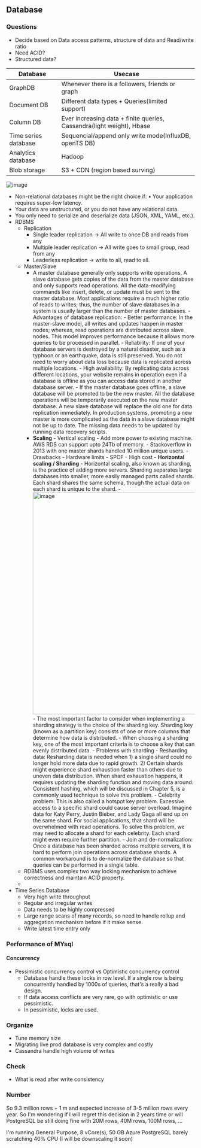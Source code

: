 ## Database
### Questions
- Decide based on Data access patterns, structure of data and Read/write ratio
- Need ACID?
- Structured data?

| Database             | Usecase                                                               |
|----------------------|-----------------------------------------------------------------------|
| GraphDB              | Whenever there is a followers, friends or graph                       |
| Document DB          | Different data types + Queries(limited support)                       |
| Column DB            | Ever increasing data + finite queries, Cassandra(light weight), Hbase |
| Time series database | Sequencial/append only write mode(InfluxDB, openTS DB)                |
| Analytics database   | Hadoop                                                                |
| Blob storage         | S3 + CDN (region based surving)                                       |

![image](https://github.com/vin0010/SystemDesign/assets/10086767/17f4b25d-2e29-4350-a5fa-46e4d6131b5d)

- Non-relational databases might be the right choice if: • Your application requires super-low latency.
- Your data are unstructured, or you do not have any relational data.
- You only need to serialize and deserialize data (JSON, XML, YAML, etc.).
- RDBMS
  - Replication
    - Single leader replication -> All write to once DB and reads from any
    - Multiple leader replication -> All write goes to small group, read from any
    - Leaderless replication -> write to all, read to all. 
  - Master/Slave
    - A master database generally only supports write operations. A slave database gets copies of the data from the master database and only supports read operations. All the data-modifying commands like insert, delete, or update must be sent to the master database. Most applications require a much higher ratio of reads to writes; thus, the number of slave databases in a system is usually larger than the number of master databases.
          - Advantages of database replication:
              - Better performance: In the master-slave model, all writes and updates happen in master nodes; whereas, read operations are distributed across slave nodes. This model improves performance because it allows more queries to be processed in parallel.
              - Reliability: If one of your database servers is destroyed by a natural disaster, such as a typhoon or an earthquake, data is still preserved. You do not need to worry about data loss because data is replicated across multiple locations.
              - High availability: By replicating data across different locations, your website remains in operation even if a database is offline as you can access data stored in another database server.
          - If the master database goes offline, a slave database will be promoted to be the new master. All the database operations will be temporarily executed on the new master database. A new slave database will replace the old one for data replication immediately. In production systems, promoting a new master is more complicated as the data in a slave database might not be up to date. The missing data needs to be updated by running data recovery scripts.
    - **Scaling**
            - Vertical scaling
                - Add more power to existing machine. AWS RDS can support upto 24Tb of memory.
                - Stackoverflow in 2013 with one master shards handled 10 million unique users.
                - Drawbacks
                    - Hardware limits
                    - SPOF
                    - High cost
            - **Horizontal scaling / Sharding**
                - Horizontal scaling, also known as sharding, is the practice of adding more servers. Sharding separates large databases into smaller, more easily managed parts called shards. Each shard shares the same schema, though the actual data on each shard is unique to the shard.
                - <img width="594" alt="image" src="https://github.com/vin0010/SystemDesign/assets/10086767/27f0fe1f-7e53-45b7-918e-3a68ead928c7">
                - The most important factor to consider when implementing a sharding strategy is the choice of the sharding key. Sharding key (known as a partition key) consists of one or more columns that determine how data is distributed.
                - When choosing a sharding key, one of the most important criteria is to choose a key that can evenly distributed data.
                - Problems with sharding
                    - Resharding data: Resharding data is needed when 1) a single shard could no longer hold more data due to rapid growth. 2) Certain shards might experience shard exhaustion faster than others due to uneven data distribution. When shard exhaustion happens, it requires updating the sharding function and moving data around. Consistent hashing, which will be discussed in Chapter 5, is a commonly used technique to solve this problem.
                    - Celebrity problem: This is also called a hotspot key problem. Excessive access to a specific shard could cause server overload. Imagine data for Katy Perry, Justin Bieber, and Lady Gaga all end up on the same shard. For social applications, that shard will be overwhelmed with read operations. To solve this problem, we may need to allocate a shard for each celebrity. Each shard might even require further partition.
                    - Join and de-normalization: Once a database has been sharded across multiple servers, it is hard to perform join operations across database shards. A common workaround is to de-normalize the database so that queries can be performed in a single table.
  - RDBMS uses complex two way locking mechanism to achieve correctness and maintain ACID property.
  - 
- Time Series Database
  - Very high write throughput
  - Regular and irregular writes
  - Data needs to be highly compressed
  - Large range scans of many records, so need to handle rollup and aggregation mechanism before if it make sense.
  - Write latest time entry only
### Performance of MYsql
#### Concurrency
- Pessimistic concurrency control vs Optimistic concurrency control
  - Database handle these locks in row level. If a single row is being concurrently handled by 1000s of queries, that's a really a bad design.
  - If data access conflicts are very rare, go with optimistic or use pessimistic. 
  - In pessimistic, locks are used. 


### Organize
- Tune memory size
- Migrating live prod database is very complex and costly
- Cassandra handle high volume of writes

### Check 
- What is read after write consistency


### Number
So 9.3 million rows + 1 m and expected increase of 3-5 million rows every year. So I'm wondering if I will regret this decision in 2 years time or will PostgreSQL be still doing fine with 20M rows, 40M rows, 100M rows, ...

I'm running General Purpose, 8 vCore(s), 50 GB Azure PostgreSQL barely scratching 40% CPU (I will be downscaling it soon)